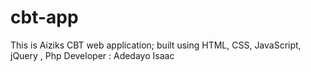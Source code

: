 # cbt-app
This is Aiziks CBT web application; built using HTML, CSS, JavaScript, jQuery , Php
Developer : Adedayo Isaac
